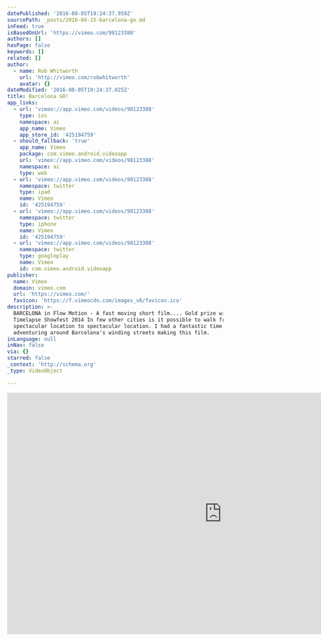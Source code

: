 ```yaml
---
datePublished: '2016-08-05T19:24:37.959Z'
sourcePath: _posts/2016-04-15-barcelona-go.md
inFeed: true
isBasedOnUrl: 'https://vimeo.com/98123388'
authors: []
hasPage: false
keywords: []
related: []
author:
  - name: Rob Whitworth
    url: 'http://vimeo.com/robwhitworth'
    avatar: {}
dateModified: '2016-08-05T19:24:37.025Z'
title: Barcelona GO!
app_links:
  - url: 'vimeo://app.vimeo.com/videos/98123388'
    type: ios
    namespace: ai
    app_name: Vimeo
    app_store_id: '425194759'
  - should_fallback: 'true'
    app_name: Vimeo
    package: com.vimeo.android.videoapp
    url: 'vimeo://app.vimeo.com/videos/98123388'
    namespace: ai
    type: web
  - url: 'vimeo://app.vimeo.com/videos/98123388'
    namespace: twitter
    type: ipad
    name: Vimeo
    id: '425194759'
  - url: 'vimeo://app.vimeo.com/videos/98123388'
    namespace: twitter
    type: iphone
    name: Vimeo
    id: '425194759'
  - url: 'vimeo://app.vimeo.com/videos/98123388'
    namespace: twitter
    type: googleplay
    name: Vimeo
    id: com.vimeo.android.videoapp
publisher:
  name: Vimeo
  domain: vimeo.com
  url: 'https://vimeo.com/'
  favicon: 'https://f.vimeocdn.com/images_v6/favicon.ico'
description: >-
  BARCELONA in Flow Motion - A fast moving short film.... Gold prize winner at
  Timelapse Showfest 2014 In few other cities is it possible to walk from
  spectacular location to spectacular location. I had a fantastic time
  adventuring around Barcelona's winding streets making this film.
inLanguage: null
inNav: false
via: {}
starred: false
_context: 'http://schema.org'
_type: VideoObject

---
```

<iframe src="https://cdn.embedly.com/widgets/media.html?src=https%3A%2F%2Fplayer.vimeo.com%2Fvideo%2F98123388&amp;url=https%3A%2F%2Fvimeo.com%2F98123388&amp;image=http%3A%2F%2Fi.vimeocdn.com%2Fvideo%2F478770627_1280.jpg&amp;key=b7d04c9b404c499eba89ee7072e1c4f7&amp;type=text%2Fhtml&amp;schema=vimeo" width="1000" height="563" scrolling="no" frameborder="0" allowfullscreen="allowfullscreen" style=""></iframe>